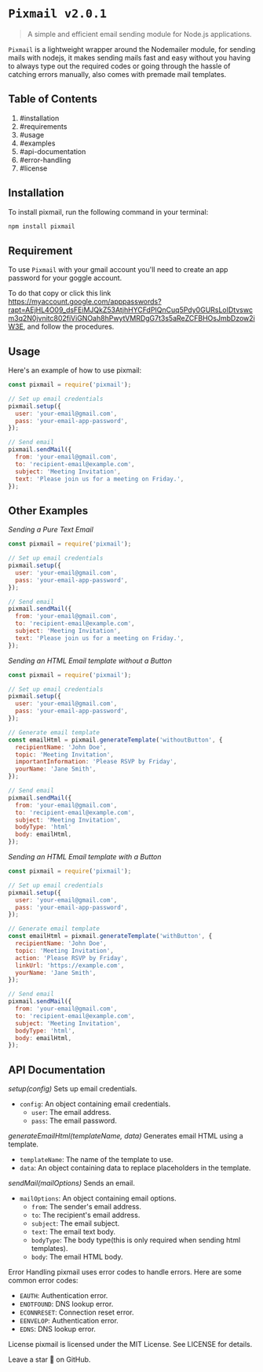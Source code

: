 # `Pixmail v2.0.1`
> A simple and efficient email sending module for Node.js applications.

`Pixmail` is a lightweight wrapper around the Nodemailer module, for sending mails with nodejs, it makes sending mails fast and easy without you having to always type out the required codes or going through the hassle of catching errors manually, also comes with premade mail templates.


## Table of Contents
1. #installation
2. #requirements
3. #usage
4. #examples
5. #api-documentation
6. #error-handling
7. #license

## Installation
To install pixmail, run the following command in your terminal:

```bash
npm install pixmail
```

## Requirement
To use `Pixmail` with your gmail account you'll need to create an app password for your goggle account.

To do that copy or click this link https://myaccount.google.com/apppasswords?rapt=AEjHL4O09_dsFEiMJQkZ53AtjhHYCFdPIQnCuq5Pdy0GURsLoIDtvswcm3q2N0jvnitc802fiViGNOah8hPwytVMRDgG7t3s5aReZCFBHOsJmbDzow2iW3E, and follow the procedures.

## Usage
Here's an example of how to use pixmail:

```javascript
const pixmail = require('pixmail');

// Set up email credentials
pixmail.setup({
  user: 'your-email@gmail.com',
  pass: 'your-email-app-password',
});

// Send email
pixmail.sendMail({
  from: 'your-email@gmail.com',
  to: 'recipient-email@example.com',
  subject: 'Meeting Invitation',
  text: 'Please join us for a meeting on Friday.',
});
```

## Other Examples
*Sending a Pure Text Email*
```javascript
const pixmail = require('pixmail');

// Set up email credentials
pixmail.setup({
  user: 'your-email@gmail.com',
  pass: 'your-email-app-password',
});

// Send email
pixmail.sendMail({
  from: 'your-email@gmail.com',
  to: 'recipient-email@example.com',
  subject: 'Meeting Invitation',
  text: 'Please join us for a meeting on Friday.',
});
```

*Sending an HTML Email template without a Button*
```javascript
const pixmail = require('pixmail');

// Set up email credentials
pixmail.setup({
  user: 'your-email@gmail.com',
  pass: 'your-email-app-password',
});

// Generate email template 
const emailHtml = pixmail.generateTemplate('withoutButton', {
  recipientName: 'John Doe',
  topic: 'Meeting Invitation',
  importantInformation: 'Please RSVP by Friday',
  yourName: 'Jane Smith',
});

// Send email
pixmail.sendMail({
  from: 'your-email@gmail.com',
  to: 'recipient-email@example.com',
  subject: 'Meeting Invitation',
  bodyType: 'html'
  body: emailHtml,
});
```

*Sending an HTML Email template with a Button*
```javascript
const pixmail = require('pixmail');

// Set up email credentials
pixmail.setup({
  user: 'your-email@gmail.com',
  pass: 'your-email-app-password',
});

// Generate email template 
const emailHtml = pixmail.generateTemplate('withButton', {
  recipientName: 'John Doe',
  topic: 'Meeting Invitation',
  action: 'Please RSVP by Friday',
  linkUrl: 'https://example.com',
  yourName: 'Jane Smith',
});

// Send email
pixmail.sendMail({
  from: 'your-email@gmail.com',
  to: 'recipient-email@example.com',
  subject: 'Meeting Invitation',
  bodyType: 'html',
  body: emailHtml,
});
```


## API Documentation
*setup(config)*
Sets up email credentials.

- `config`: An object containing email credentials.
    - `user`: The email address.
    - `pass`: The email password.

*generateEmailHtml(templateName, data)*
Generates email HTML using a template.

- `templateName`: The name of the template to use.
- `data`: An object containing data to replace placeholders in the template.

*sendMail(mailOptions)*
Sends an email.

- `mailOptions`: An object containing email options.
    - `from`: The sender's email address.
    - `to`: The recipient's email address.
    - `subject`: The email subject.
    - `text`: The email text body.
    - `bodyType`: The body type(this is only required when sending html templates).
    - `body`: The email HTML body.

Error Handling
pixmail uses error codes to handle errors. Here are some common error codes:

- `EAUTH`: Authentication error.
- `ENOTFOUND`: DNS lookup error.
- `ECONNRESET`: Connection reset error.
- `EENVELOP`: Authentication error.
- `EDNS`: DNS lookup error.

License
pixmail is licensed under the MIT License. See LICENSE for details.

Leave a star 🌟 on GitHub.